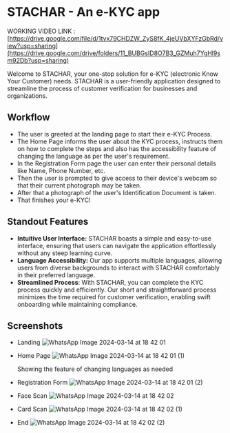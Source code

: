 # STACHAR - An e-KYC app


WORKING VIDEO LINK :  [https://drive.google.com/file/d/1tvx79CHDZW_ZyS8fK_4jeUVbXYFzGbRd/view?usp=sharing](https://drive.google.com/drive/folders/11_BUBGsID8O7B3_GZMuh7YgHl9sm92Db?usp=sharing)



Welcome to STACHAR, your one-stop solution for e-KYC (electronic Know Your Customer) needs. STACHAR is a user-friendly application designed to streamline the process of customer verification for businesses and organizations.

## Workflow 

* The user is greeted at the landing page to start their e-KYC Process.
* The Home Page informs the user about the KYC process, instructs them on how to complete the steps and also has the accessibility feature of changing the language as per the user's requirement.
* In the Registration Form page the user can enter their personal details like Name, Phone Number, etc.
* Then the user is prompted to give access to their device's webcam so that their current photograph may be taken.
* After that a photograph of the user's Identification Document is taken.
* That finishes your e-KYC!

## Standout Features

* **Intuitive User Interface:** STACHAR boasts a simple and easy-to-use interface, ensuring that users can navigate the application effortlessly without any steep learning curve.
* **Language Accessibility:** Our app supports multiple languages, allowing users from diverse backgrounds to interact with STACHAR comfortably in their preferred language.
* **Streamlined Process**: With STACHAR, you can complete the KYC process quickly and efficiently. Our short and straightforward process minimizes the time required for customer verification, enabling swift onboarding while maintaining compliance.

## Screenshots
* Landing
  ![WhatsApp Image 2024-03-14 at 18 42 01](https://github.com/ParnishSharma/stachar/assets/100596002/d7327689-99f8-4e27-ad7a-5e1332856bde)

* Home Page
 ![WhatsApp Image 2024-03-14 at 18 42 01 (1)](https://github.com/ParnishSharma/stachar/assets/100596002/5ccc84de-612a-436d-a19a-c0d91b14d535)

  Showing the feature of changing languages as needed
* Registration Form
![WhatsApp Image 2024-03-14 at 18 42 01 (2)](https://github.com/ParnishSharma/stachar/assets/100596002/837a4e83-4903-4b2c-8c0f-f0e265083fb4)

* Face Scan
  ![WhatsApp Image 2024-03-14 at 18 42 02](https://github.com/ParnishSharma/stachar/assets/100596002/74cc918c-a5e9-4d56-a148-2c0261f60dc1)

* Card Scan
 ![WhatsApp Image 2024-03-14 at 18 42 02 (1)](https://github.com/ParnishSharma/stachar/assets/100596002/3402d7d3-fadc-41b5-a6ab-913a5d708581)

* End
   ![WhatsApp Image 2024-03-14 at 18 42 02 (2)](https://github.com/ParnishSharma/stachar/assets/100596002/64119e15-85ab-4dc9-b0a9-caf04b1af66b)

